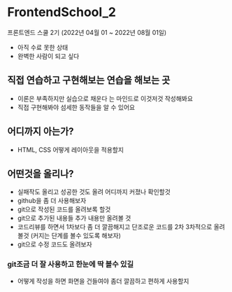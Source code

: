 # FrontendSchool_2
프론트엔드 스쿨 2기 (2022년 04월 01 ~ 2022년 08월 01일)

 - 아직 수료 못한 상태
 - 완벽한 사람이 되고 싶다


 직접 연습하고 구현해보는 연습을 해보는 곳
-----


  - 이론은 부족하지만 실습으로 채운다 는 마인드로 이것저것 작성해봐요
  - 직접 구현해봐야 섬세한 동작들을 알 수 있어요


## 어디까지 아는가?
  - HTML, CSS 어떻게 레이아웃을 적용할지 


## 어떤것을 올리나?
 -   실패작도 올리고 성공한 것도 올려 어디까지 커졌나 확인할것
 -   github을 좀 더 사용해보자
 -   git으로 작성된 코드를 올려보록 할것
 -   git으로 추가된 내용들 추가 내용만 올려볼 것
 -   코드리뷰를 하면서 1차보다 좀 더 깔끔해지고 단조로운 코드를 2차 3차적으로 올려볼것 (커지는 단계를 볼수 있도록 해보자)
 -   git으로 수정 코드도 올려보자



### git조금 더 잘 사용하고 한눈에 딱 볼수 있길
 * 어떻게 작성을 하면 화면을 건들여야 좀더 깔끔하고 편하게 사용할지
